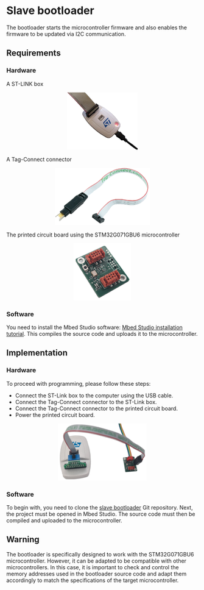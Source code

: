 # Slave bootloader

The bootloader starts the microcontroller firmware and also enables the firmware to be updated via I2C communication.

## Requirements

### Hardware

A ST-LINK box

<p align="center">
<img src="images/st_link.png" height="150">
</p>


A Tag-Connect connector

<p align="center">
<img src="images/tag_connect.png" height="150">
</p>

The printed circuit board using the STM32G071GBU6 microcontroller

<p align="center">
<img src="images/pcb_front.png" height="150">
</p>

### Software

You need to install the Mbed Studio software: [Mbed Studio installation tutorial](mbed-studio-installation.md).
This compiles the source code and uploads it to the microcontroller.

## Implementation

### Hardware

To proceed with programming, please follow these steps:
* Connect the ST-Link box to the computer using the USB cable.
* Connect the Tag-Connect connector to the ST-Link box.
* Connect the Tag-Connect connector to the printed circuit board.
* Power the printed circuit board.

<p align="center">
<img src="images/st_link_pcb.png" height="150">
</p>

### Software

To begin with, you need to clone the [slave bootloader](https://github.com/I2C-Framework/slave_bootloader) Git repository.
Next, the project must be opened in Mbed Studio.
The source code must then be compiled and uploaded to the microcontroller.

## Warning

The bootloader is specifically designed to work with the STM32G071GBU6 microcontroller. However, it can be adapted to be compatible with other microcontrollers. In this case, it is important to check and control the memory addresses used in the bootloader source code and adapt them accordingly to match the specifications of the target microcontroller.
